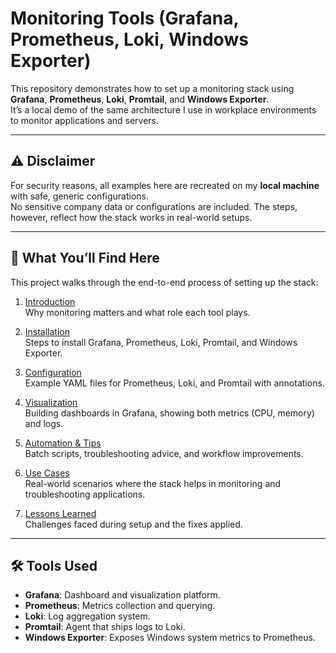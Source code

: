 # Monitoring Tools (Grafana, Prometheus, Loki, Windows Exporter)

This repository demonstrates how to set up a monitoring stack using **Grafana**, **Prometheus**, **Loki**, **Promtail**, and **Windows Exporter**.  
It’s a local demo of the same architecture I use in workplace environments to monitor applications and servers.

---

## ⚠️ Disclaimer
For security reasons, all examples here are recreated on my **local machine** with safe, generic configurations.  
No sensitive company data or configurations are included. The steps, however, reflect how the stack works in real-world setups.

---

## 📖 What You’ll Find Here
This project walks through the end-to-end process of setting up the stack:

1. [Introduction](01-introduction.md)  
   Why monitoring matters and what role each tool plays.  

2. [Installation](02-installation.md)  
   Steps to install Grafana, Prometheus, Loki, Promtail, and Windows Exporter.  

3. [Configuration](03-configuration.md)  
   Example YAML files for Prometheus, Loki, and Promtail with annotations.  

4. [Visualization](04-visualization.md)  
   Building dashboards in Grafana, showing both metrics (CPU, memory) and logs.  

5. [Automation & Tips](05-automation.md)  
   Batch scripts, troubleshooting advice, and workflow improvements. 

6. [Use Cases](docs/06-use_cases.md)  
   Real-world scenarios where the stack helps in monitoring and troubleshooting applications.  

7. [Lessons Learned](docs/07-lessons_learned.md)  
   Challenges faced during setup and the fixes applied.  

---

## 🛠 Tools Used
- **Grafana**: Dashboard and visualization platform.  
- **Prometheus**: Metrics collection and querying.  
- **Loki**: Log aggregation system.  
- **Promtail**: Agent that ships logs to Loki.  
- **Windows Exporter**: Exposes Windows system metrics to Prometheus.  


